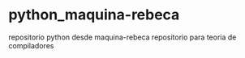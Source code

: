 # python_maquina-rebeca
repositorio python desde maquina-rebeca
repositorio para teoria de compiladores
